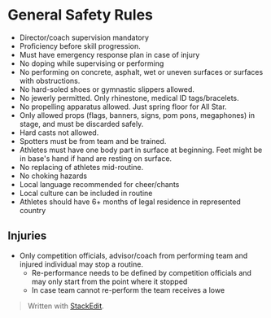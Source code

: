 # General Safety Rules

- Director/coach supervision mandatory
- Proficiency before skill progression.
- Must have emergency response plan in case of injury
- No doping while supervising or performing
- No performing on concrete, asphalt, wet or uneven surfaces or surfaces with obstructions.
- No hard-soled shoes or gymnastic slippers allowed.
- No jewerly permitted. Only rhinestone, medical ID tags/bracelets.
- No propelling apparatus allowed. Just spring floor for All Star.
- Only allowed props (flags, banners, signs, pom pons, megaphones) in stage, and must be discarded safely.
- Hard casts not allowed.
- Spotters must be from team and be trained.
- Athletes must have one body part in surface at beginning. Feet might be in base's hand if hand are resting on surface.
- No replacing of athletes mid-routine.
- No choking hazards
- Local language recommended for cheer/chants
- Local culture can be included in routine
- Athletes should have 6+ months of legal residence in represented country

## Injuries

- Only competition officials, advisor/coach from performing team and injured individual may stop a routine.
	- Re-performance needs to be defined by competition officials and may only start from the point where it stopped
	- In case team cannot re-perform the team receives a lowe

> Written with [StackEdit](https://stackedit.io/).
<!--stackedit_data:
eyJoaXN0b3J5IjpbLTg4ODQ1MTYzOCwtNjIwODYyNDE1XX0=
-->